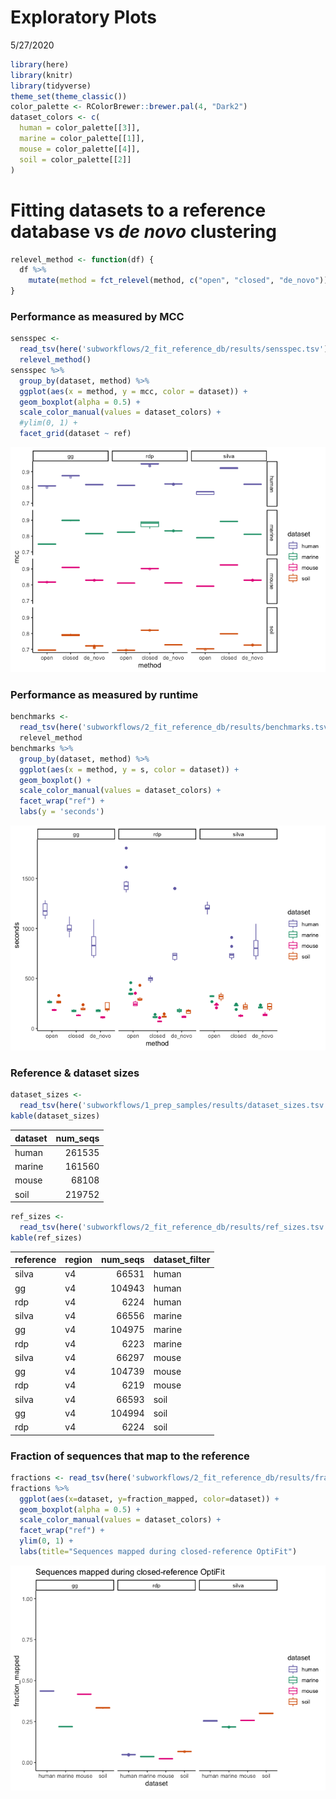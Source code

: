 Exploratory Plots
================
5/27/2020

``` r
library(here)
library(knitr)
library(tidyverse)
theme_set(theme_classic())
color_palette <- RColorBrewer::brewer.pal(4, "Dark2")
dataset_colors <- c(
  human = color_palette[[3]],
  marine = color_palette[[1]],
  mouse = color_palette[[4]],
  soil = color_palette[[2]]
)
```

# Fitting datasets to a reference database vs *de novo* clustering

``` r
relevel_method <- function(df) {
  df %>%
    mutate(method = fct_relevel(method, c("open", "closed", "de_novo")))
}
```

### Performance as measured by MCC

``` r
sensspec <-
  read_tsv(here('subworkflows/2_fit_reference_db/results/sensspec.tsv')) %>%
  relevel_method()
sensspec %>%
  group_by(dataset, method) %>%
  ggplot(aes(x = method, y = mcc, color = dataset)) +
  geom_boxplot(alpha = 0.5) +
  scale_color_manual(values = dataset_colors) +
  #ylim(0, 1) +
  facet_grid(dataset ~ ref)
```

![](figures/fit_db_sensspec-1.png)<!-- -->

### Performance as measured by runtime

``` r
benchmarks <-
  read_tsv(here('subworkflows/2_fit_reference_db/results/benchmarks.tsv')) %>%
  relevel_method
benchmarks %>%
  group_by(dataset, method) %>%
  ggplot(aes(x = method, y = s, color = dataset)) +
  geom_boxplot() +
  scale_color_manual(values = dataset_colors) +  
  facet_wrap("ref") +
  labs(y = 'seconds')
```

![](figures/fit_db_benchmarks-1.png)<!-- -->

### Reference & dataset sizes

``` r
dataset_sizes <-
  read_tsv(here('subworkflows/1_prep_samples/results/dataset_sizes.tsv'))
kable(dataset_sizes)
```

| dataset | num\_seqs |
| :------ | --------: |
| human   |    261535 |
| marine  |    161560 |
| mouse   |     68108 |
| soil    |    219752 |

``` r
ref_sizes <-
  read_tsv(here('subworkflows/2_fit_reference_db/results/ref_sizes.tsv'))
kable(ref_sizes)
```

| reference | region | num\_seqs | dataset\_filter |
| :-------- | :----- | --------: | :-------------- |
| silva     | v4     |     66531 | human           |
| gg        | v4     |    104943 | human           |
| rdp       | v4     |      6224 | human           |
| silva     | v4     |     66556 | marine          |
| gg        | v4     |    104975 | marine          |
| rdp       | v4     |      6223 | marine          |
| silva     | v4     |     66297 | mouse           |
| gg        | v4     |    104739 | mouse           |
| rdp       | v4     |      6219 | mouse           |
| silva     | v4     |     66593 | soil            |
| gg        | v4     |    104994 | soil            |
| rdp       | v4     |      6224 | soil            |

### Fraction of sequences that map to the reference

``` r
fractions <- read_tsv(here('subworkflows/2_fit_reference_db/results/fraction_reads_mapped.tsv'))
fractions %>% 
  ggplot(aes(x=dataset, y=fraction_mapped, color=dataset)) +
  geom_boxplot(alpha = 0.5) +
  scale_color_manual(values = dataset_colors) +
  facet_wrap("ref") +
  ylim(0, 1) +
  labs(title="Sequences mapped during closed-reference OptiFit")
```

![](figures/fraction_reads_mapped-1.png)<!-- -->

